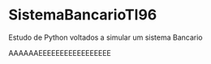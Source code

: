 # SistemaBancarioTI96
Estudo de Python voltados a simular um sistema Bancario

AAAAAAEEEEEEEEEEEEEEEEE
